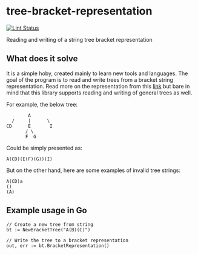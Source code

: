 # tree-bracket-representation

[![Lint Status](https://github.com/urgas9/tree-bracket-representation/workflows/Go/badge.svg)](https://github.com/urgas9/tree-bracket-representation)

Reading and writing of a string tree bracket representation

## What does it solve

It is a simple hoby, created mainly to learn new tools and languages. The goal of the program is to read and write trees
from a bracket string representation. Read more on the representation from this [link](https://www.geeksforgeeks.org/binary-tree-string-brackets/) 
but bare in mind that this library supports reading and writing of general trees as well.
 
For example, the below tree:

            A
      /     |      \
    CD      E       I
           / \
           F  G

Could be simply presented as:

    A(CD)(E(F)(G))(I)


But on the other hand, here are some examples of invalid tree strings:

    A(CD)a
    ()
    (A)
    
## Example usage in Go

    // Create a new tree from string
    bt := NewBracketTree("A(B)(C)")
    
    // Write the tree to a bracket representation
    out, err := bt.BracketRepresentation()
